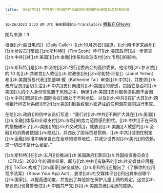 ```yaml
---
title: 【秘翻在线】中共支付网络的扩张威胁到美国的金融体系及制裁权限
---
```

`10/26/2023 2:33 AM UTC 秘密翻譯組G-Translators` [轉載自GNews](https://gnews.org/articles/1881571)

图片来源：ft         

根据[[zh:每日电讯]]（Daily Caller）[[zh:10月25日]]报道，[[zh:南卡罗来纳州]][[zh:参议员]]蒂姆·[[zh:斯科特]]（Tim Scott）呼吁[[zh:美国政府]]进一步审查[[zh:中共]]对[[zh:美国]][[zh:金融]]体系和全球支付[[zh:市场]]的影响。

[[zh:斯科特]]是[[zh:参议院]][[zh:银行]]委员会的高阶委员，他带领[[zh:参议院]]的 10 名[[zh:共和党]]人敦促[[zh:财政部]]长[[zh:珍妮特·耶伦]]（Janet Yellen）和[[zh:美国贸易代表]]凯瑟琳·戴（Katherine Tai）审查[[zh:中共]]，并要求[[zh:政府官员]]密切关注[[zh:中共]]支付网络对[[zh:美国]]的渗透，包括它是否将[[zh:美国]]人的个人身份信息置于风险之中，确保[[zh:美国]]支付服务提供商不会因[[zh:中共]]罔顾[[zh:国际协议]]而处于不利地位，以及[[zh:中共]]在扩大其[[zh:跨境银行间支付系统]]而对[[zh:美国]]制裁权限方面造成的任何潜在漏洞进行审查。

在给[[zh:政府]]的信中议员们写道：“我们对[[zh:中共]]不断扩大其在[[zh:美国]][[zh:金融]]体系和全球支付[[zh:市场]]的势力范围感到担忧。[[zh:中共]]正在采取的措施破坏了[[zh:美国]]的[[zh:外交政策]]，威胁到[[zh:美国]]人敏感的[[zh:金融]]和消费者数据[[zh:隐私]]，并违反了国际贸易惯例，[[zh:中共]]试图在制定[[zh:金融]]标准中确保自己在全球的领导地位，并减少世界对[[zh:美元]]的依赖，这一切已不是什么秘密。”

[[zh:斯科特]]在[[zh:五月]]份推进[[zh:美国政府]]落实[[zh:外国投资委员会]]（CFIUS）2020 年的调查结果，即与[[zh:中共]]有联系的[[zh:社交媒体应用程序]] TikTok 构成了[[zh:国家]]安全威胁。[[zh:斯科特]]还提出了《了解你的应用程序法案》（Know Your App Act），要求[[zh:社交媒体平台]]列出其来自哪个[[zh:国家]]，以提高透明度，并提出了其他旨在保护儿童上网的规定。这位[[zh:参议员]]也曾警告过[[zh:中国共产党]]对[[zh:美国总统]]竞选的威胁。
